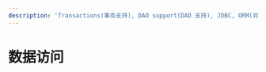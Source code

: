```yaml
---
description: 'Transactions(事务支持), DAO support(DAO 支持), JDBC, ORM(对象关系映射), 编组 XML.'
---
```


# 数据访问

